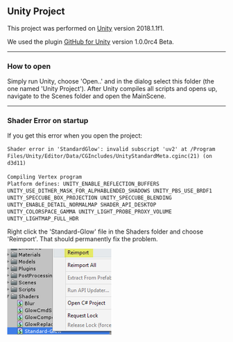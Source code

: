 ## Unity Project

This project was performed on [Unity](https://unity3d.com/get-unity/download) version 2018.1.1f1.

We used the plugin [GitHub for Unity](https://unity.github.com/) version 1.0.0rc4 Beta.

---
### How to open

Simply run Unity, choose 'Open..' and in the dialog select this folder (the one named 'Unity Project').
After Unity compiles all scripts and opens up, navigate to the Scenes folder and open the MainScene.

---
### Shader Error on startup

If you get this error when you open the project:
```
Shader error in 'StandardGlow': invalid subscript 'uv2' at /Program Files/Unity/Editor/Data/CGIncludes/UnityStandardMeta.cginc(21) (on d3d11)

Compiling Vertex program
Platform defines: UNITY_ENABLE_REFLECTION_BUFFERS UNITY_USE_DITHER_MASK_FOR_ALPHABLENDED_SHADOWS UNITY_PBS_USE_BRDF1 UNITY_SPECCUBE_BOX_PROJECTION UNITY_SPECCUBE_BLENDING UNITY_ENABLE_DETAIL_NORMALMAP SHADER_API_DESKTOP UNITY_COLORSPACE_GAMMA UNITY_LIGHT_PROBE_PROXY_VOLUME UNITY_LIGHTMAP_FULL_HDR
```

Right click the 'Standard-Glow' file in the Shaders folder and choose 'Reimport'. That should permanently fix the problem.

![](ShaderFix.png)